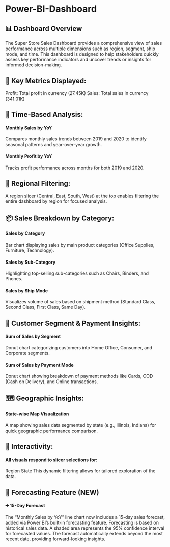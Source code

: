 # Power-BI-Dashboard

## 📊 Dashboard Overview
The Super Store Sales Dashboard provides a comprehensive view of sales performance across multiple dimensions such as region, segment, ship mode, and time. This dashboard is designed to help stakeholders quickly assess key performance indicators and uncover trends or insights for informed decision-making.

## 📌 Key Metrics Displayed:
Profit: Total profit in currency (27.45K)
Sales: Total sales in currency (341.01K)

## 📆 Time-Based Analysis:
#### Monthly Sales by YoY
Compares monthly sales trends between 2019 and 2020 to identify seasonal patterns and year-over-year growth.

#### Monthly Profit by YoY
Tracks profit performance across months for both 2019 and 2020.

## 🧭 Regional Filtering:
A region slicer (Central, East, South, West) at the top enables filtering the entire dashboard by region for focused analysis.

## 📦 Sales Breakdown by Category:
#### Sales by Category
Bar chart displaying sales by main product categories (Office Supplies, Furniture, Technology).

#### Sales by Sub-Category
Highlighting top-selling sub-categories such as Chairs, Binders, and Phones.

#### Sales by Ship Mode
Visualizes volume of sales based on shipment method (Standard Class, Second Class, First Class, Same Day).

## 🧑 Customer Segment & Payment Insights:
#### Sum of Sales by Segment
Donut chart categorizing customers into Home Office, Consumer, and Corporate segments.

#### Sum of Sales by Payment Mode
Donut chart showing breakdown of payment methods like Cards, COD (Cash on Delivery), and Online transactions.

## 🗺️ Geographic Insights:
#### State-wise Map Visualization
A map showing sales data segmented by state (e.g., Illinois, Indiana) for quick geographic performance comparison.

## 🎯 Interactivity:
#### All visuals respond to slicer selections for:
Region
State
This dynamic filtering allows for tailored exploration of the data.

## 🔮 Forecasting Feature (NEW)
#### ➕ 15-Day Forecast
The “Monthly Sales by YoY” line chart now includes a 15-day sales forecast, added via Power BI’s built-in forecasting feature.
Forecasting is based on historical sales data.
A shaded area represents the 95% confidence interval for forecasted values.
The forecast automatically extends beyond the most recent date, providing forward-looking insights.
